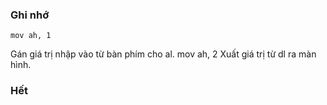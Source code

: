 ### Ghi nhớ
    mov ah, 1
Gán giá trị nhập vào từ bàn phím cho al.
    mov ah, 2
Xuất giá trị từ dl ra màn hình.
### Hết

